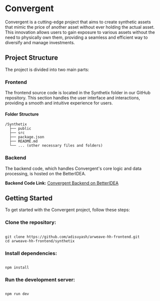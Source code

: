 # Convergent
Convergent is a cutting-edge project that aims to create synthetic assets that mimic the price of another asset without ever holding the actual asset. <br>
This innovation allows users to gain exposure to various assets without the need to physically own them, providing a seamless and efficient way to diversify and manage investments.

## Project Structure
The project is divided into two main parts:

### Frontend
The frontend source code is located in the Synthetix folder in our GitHub repository. This section handles the user interface and interactions, providing a smooth and intuitive experience for users.

#### Folder Structure
```
/Synthetix
  ├── public
  ├── src
  ├── package.json
  ├── README.md
  └── ... (other necessary files and folders)
```
### Backend
The backend code, which handles Convergent's core logic and data processing, is hosted on the BetterIDEA.

**Backend Code Link:** [Convergent Backend on BetterIDEA](https://ide.betteridea.dev/import?id=PVU35t7MLuI_6f73ix-GWULD5qadJBEHIr3PV7Zj75k)

## Getting Started
To get started with the Convergent project, follow these steps:

### Clone the repository:
```

git clone https://github.com/adisuyash/arweave-hh-frontend.git
cd arweave-hh-frontend/synthetix

```

### Install dependencies:

```

npm install

```

### Run the development server:
```

npm run dev

```
